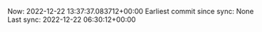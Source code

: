 Now: 2022-12-22 13:37:37.083712+00:00 Earliest commit since sync: None Last sync: 2022-12-22 06:30:12+00:00
